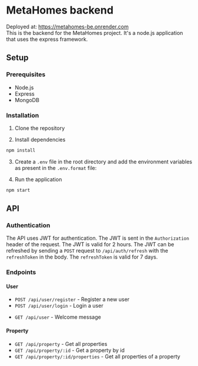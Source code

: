 # MetaHomes backend

Deployed at:  <https://metahomes-be.onrender.com> <br>
This is the backend for the MetaHomes project. It's a node.js application that uses the express framework.

## Setup

### Prerequisites

- Node.js
- Express
- MongoDB

### Installation

1. Clone the repository

2. Install dependencies

```bash
npm install
```

3. Create a `.env` file in the root directory and add the environment variables as present in the `.env.format` file:

4. Run the application

```bash
npm start
```

## API

### Authentication

The API uses JWT for authentication. The JWT is sent in the `Authorization` header of the request. The JWT is valid for 2 hours. The JWT can be refreshed by sending a `POST` request to `/api/auth/refresh` with the `refreshToken` in the body. The `refreshToken` is valid for 7 days.

### Endpoints

#### User

- `POST /api/user/register` - Register a new user
- `POST /api/user/login` - Login a user
<!-- - `POST /api/user/refresh` - Refresh the JWT -->
- `GET /api/user` - Welcome message
<!-- - `GET /api/user/:id` - Get a user by id
- `GET /api/user/:id/properties` - Get all properties of a user
- `GET /api/user/:id/properties/:propertyId` - Get a property of a user
- `POST /api/user/:id/properties` - Add a property to a user
- `PUT /api/user/:id/properties/:propertyId` - Update a property of a user
- `DELETE /api/user/:id/properties/:propertyId` - Delete a property of a user -->

#### Property

- `GET /api/property` - Get all properties
- `GET /api/property/:id` - Get a property by id
- `GET /api/property/:id/properties` - Get all properties of a property
